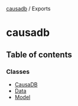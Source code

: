 [causadb](README.md) / Exports

# causadb

## Table of contents

### Classes

- [CausaDB](classes/CausaDB.md)
- [Data](classes/Data.md)
- [Model](classes/Model.md)
